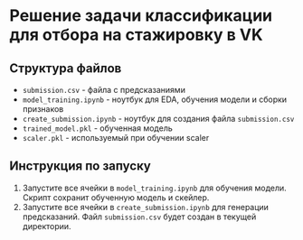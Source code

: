 # Решение задачи классификации для отбора на стажировку в VK

## Структура файлов
- `submission.csv` - файла c предсказаниями
- `model_training.ipynb` - ноутбук для EDA, обучения модели и сборки признаков
- `create_submission.ipynb` - ноутбук для создания файла `submission.csv`
- `trained_model.pkl` - обученная модель
- `scaler.pkl` - используемый при обучении scaler

## Инструкция по запуску
1. Запустите все ячейки в `model_training.ipynb` для обучения модели. Скрипт сохранит обученную модель и скейлер.
2. Запустите все ячейки в `create_submission.ipynb` для генерации предсказаний. Файл `submission.csv` будет создан в текущей директории.
